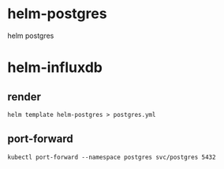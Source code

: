 # helm-postgres
helm postgres

# helm-influxdb

## render
```shell script
helm template helm-postgres > postgres.yml
```

## port-forward
```shell script
kubectl port-forward --namespace postgres svc/postgres 5432
```